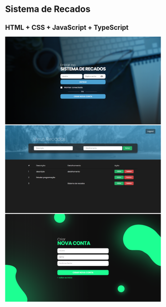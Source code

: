 # Sistema de Recados

<h2>HTML + CSS + JavaScript + TypeScript</h2>

<img src="./src/images/preview-login.png">
<img src="./src/images/preview-home.png">
<img src="./src/images/preview-register.png">
